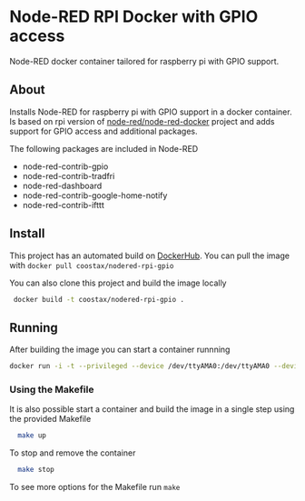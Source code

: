 # Node-RED RPI Docker with GPIO access
Node-RED docker container tailored for raspberry pi with GPIO support.

## About
Installs Node-RED for raspberry pi with GPIO support in a docker container.
Is based on rpi version of [node-red/node-red-docker](https://github.com/node-red/node-red-docker) project and adds support for GPIO access and additional packages.


The following packages are included in Node-RED
- node-red-contrib-gpio
- node-red-contrib-tradfri
- node-red-dashboard
- node-red-contrib-google-home-notify
- node-red-contrib-ifttt

## Install

This project has an automated build on [DockerHub](https://hub.docker.com/r/coostax/nodered-rpi-gpio/). You can pull the image with `docker pull coostax/nodered-rpi-gpio`


You can also clone this project and build the image locally

```bash
 docker build -t coostax/nodered-rpi-gpio .
```

## Running

After building the image you can start a container runnning

```bash
docker run -i -t --privileged --device /dev/ttyAMA0:/dev/ttyAMA0 --device /dev/mem:/dev/mem -p 1880:1880 --name=nodered-rpi-gpio coostax/nodered-rpi-gpio
```

### Using the Makefile

It is also possible start a container and build the image in a single step using the provided Makefile
```bash
  make up
```

To stop and remove the container
```bash
  make stop
```

To see more options for the Makefile run `make`


